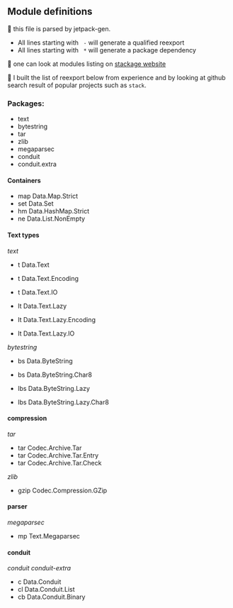 ## Module definitions

:memo: this file is parsed by jetpack-gen.

 - All lines starting with  `  - ` will generate a qualified reexport
 - All lines starting with  `  * ` will generate a package dependency

:memo: one can look at modules listing on 
[stackage website](https://www.stackage.org/nightly-2015-12-10/docs)

:memo: I built the list of reexport below from experience and by looking
at github search result of popular projects such as `stack`.


### Packages:

  * text
  * bytestring
  * tar
  * zlib
  * megaparsec
  * conduit
  * conduit.extra

#### Containers

  - map Data.Map.Strict
  - set Data.Set
  - hm Data.HashMap.Strict
  - ne Data.List.NonEmpty

#### Text types 

_text_

  - t Data.Text
  - t Data.Text.Encoding
  - t Data.Text.IO

  - lt Data.Text.Lazy
  - lt Data.Text.Lazy.Encoding
  - lt Data.Text.Lazy.IO

_bytestring_

  - bs Data.ByteString
  - bs Data.ByteString.Char8

  - lbs Data.ByteString.Lazy
  - lbs Data.ByteString.Lazy.Char8

#### compression

_tar_

  - tar Codec.Archive.Tar
  - tar Codec.Archive.Tar.Entry
  - tar Codec.Archive.Tar.Check

_zlib_

  - gzip Codec.Compression.GZip

#### parser

_megaparsec_

  - mp Text.Megaparsec

#### conduit

_conduit_
_conduit-extra_

  - c Data.Conduit
  - cl Data.Conduit.List
  - cb Data.Conduit.Binary

